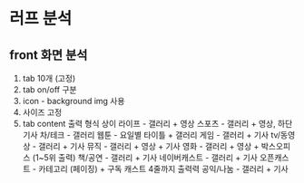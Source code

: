 # 러프 분석
## front 화면 분석

1. tab 10개 (고정)
2. tab on/off 구분
3. icon - background img 사용
4. 사이즈 고정
5. tab content 출력 형식 상이
	라이프 - 갤러리 + 영상
	스포츠 - 갤러리 + 영상, 하단 기사
	차/테크 - 갤러리
	웹툰 - 요일별 타이틀 + 갤러리
	게임 - 갤러리 + 기사
	tv/동영상 - 갤러리 + 기사
	뮤직 - 갤러리 + 영상 + 기사
	영화 - 갤러리 + 영상 + 박스오피스 (1~5위 출력)
	책/공연 - 갤러리 + 기사
	네이버캐스트 - 갤러리 + 기사
	오픈캐스트 - 카테고리 (페이징) + 구독 캐스트 4줄까지 출력력
	공익/나눔 - 갤러리 + 기사

